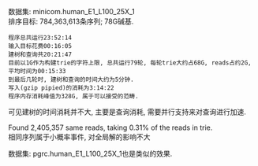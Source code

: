 数据集: minicom.human_E1_L100_25X_1  
排序目标: 784,363,613条序列; 78G碱基.  
```
程序总共运行23:52:14  
输入目标花费00:16:05  
建树和查询共20:21:47  
目前以1G作为构建trie的字符上限, 总共运行79轮, 每轮trie大约占68G, reads占约2G, 平均时间为00:15:33  
到最后几轮时, 建树和查询的时间大约为5分钟.
写入(gzip pipied)的消耗为3:14:22
程序内存消耗峰值为328G, 属于可以接受的范畴.
```
    
可见建树的时间消耗并不大, 主要是查询消耗, 需要并行支持来对查询进行加速.  

Found 2,405,357 same reads, taking 0.31% of the reads in trie.  
相同序列属于小概率事件, 对全局解的影响不大


数据集: pgrc.human_E1_L100_25X_1也是类似的效果.